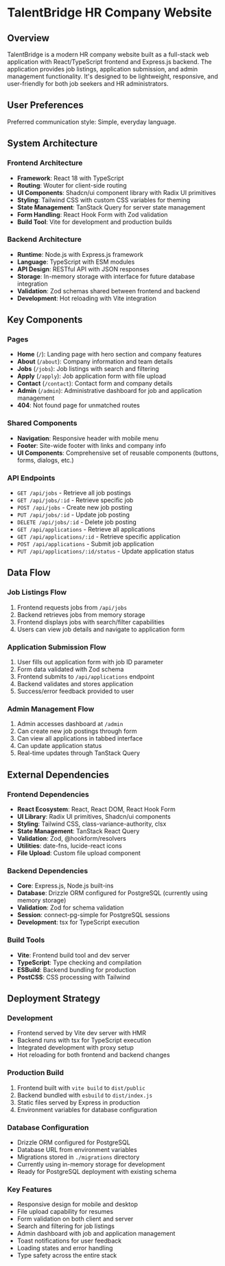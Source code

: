 # TalentBridge HR Company Website

## Overview

TalentBridge is a modern HR company website built as a full-stack web application with React/TypeScript frontend and Express.js backend. The application provides job listings, application submission, and admin management functionality. It's designed to be lightweight, responsive, and user-friendly for both job seekers and HR administrators.

## User Preferences

Preferred communication style: Simple, everyday language.

## System Architecture

### Frontend Architecture
- **Framework**: React 18 with TypeScript
- **Routing**: Wouter for client-side routing
- **UI Components**: Shadcn/ui component library with Radix UI primitives
- **Styling**: Tailwind CSS with custom CSS variables for theming
- **State Management**: TanStack Query for server state management
- **Form Handling**: React Hook Form with Zod validation
- **Build Tool**: Vite for development and production builds

### Backend Architecture
- **Runtime**: Node.js with Express.js framework
- **Language**: TypeScript with ESM modules
- **API Design**: RESTful API with JSON responses
- **Storage**: In-memory storage with interface for future database integration
- **Validation**: Zod schemas shared between frontend and backend
- **Development**: Hot reloading with Vite integration

## Key Components

### Pages
- **Home** (`/`): Landing page with hero section and company features
- **About** (`/about`): Company information and team details
- **Jobs** (`/jobs`): Job listings with search and filtering
- **Apply** (`/apply`): Job application form with file upload
- **Contact** (`/contact`): Contact form and company details
- **Admin** (`/admin`): Administrative dashboard for job and application management
- **404**: Not found page for unmatched routes

### Shared Components
- **Navigation**: Responsive header with mobile menu
- **Footer**: Site-wide footer with links and company info
- **UI Components**: Comprehensive set of reusable components (buttons, forms, dialogs, etc.)

### API Endpoints
- `GET /api/jobs` - Retrieve all job postings
- `GET /api/jobs/:id` - Retrieve specific job
- `POST /api/jobs` - Create new job posting
- `PUT /api/jobs/:id` - Update job posting
- `DELETE /api/jobs/:id` - Delete job posting
- `GET /api/applications` - Retrieve all applications
- `GET /api/applications/:id` - Retrieve specific application
- `POST /api/applications` - Submit job application
- `PUT /api/applications/:id/status` - Update application status

## Data Flow

### Job Listings Flow
1. Frontend requests jobs from `/api/jobs`
2. Backend retrieves jobs from memory storage
3. Frontend displays jobs with search/filter capabilities
4. Users can view job details and navigate to application form

### Application Submission Flow
1. User fills out application form with job ID parameter
2. Form data validated with Zod schema
3. Frontend submits to `/api/applications` endpoint
4. Backend validates and stores application
5. Success/error feedback provided to user

### Admin Management Flow
1. Admin accesses dashboard at `/admin`
2. Can create new job postings through form
3. Can view all applications in tabbed interface
4. Can update application status
5. Real-time updates through TanStack Query

## External Dependencies

### Frontend Dependencies
- **React Ecosystem**: React, React DOM, React Hook Form
- **UI Library**: Radix UI primitives, Shadcn/ui components
- **Styling**: Tailwind CSS, class-variance-authority, clsx
- **State Management**: TanStack React Query
- **Validation**: Zod, @hookform/resolvers
- **Utilities**: date-fns, lucide-react icons
- **File Upload**: Custom file upload component

### Backend Dependencies
- **Core**: Express.js, Node.js built-ins
- **Database**: Drizzle ORM configured for PostgreSQL (currently using memory storage)
- **Validation**: Zod for schema validation
- **Session**: connect-pg-simple for PostgreSQL sessions
- **Development**: tsx for TypeScript execution

### Build Tools
- **Vite**: Frontend build tool and dev server
- **TypeScript**: Type checking and compilation
- **ESBuild**: Backend bundling for production
- **PostCSS**: CSS processing with Tailwind

## Deployment Strategy

### Development
- Frontend served by Vite dev server with HMR
- Backend runs with tsx for TypeScript execution
- Integrated development with proxy setup
- Hot reloading for both frontend and backend changes

### Production Build
1. Frontend built with `vite build` to `dist/public`
2. Backend bundled with `esbuild` to `dist/index.js`
3. Static files served by Express in production
4. Environment variables for database configuration

### Database Configuration
- Drizzle ORM configured for PostgreSQL
- Database URL from environment variables
- Migrations stored in `./migrations` directory
- Currently using in-memory storage for development
- Ready for PostgreSQL deployment with existing schema

### Key Features
- Responsive design for mobile and desktop
- File upload capability for resumes
- Form validation on both client and server
- Search and filtering for job listings
- Admin dashboard with job and application management
- Toast notifications for user feedback
- Loading states and error handling
- Type safety across the entire stack